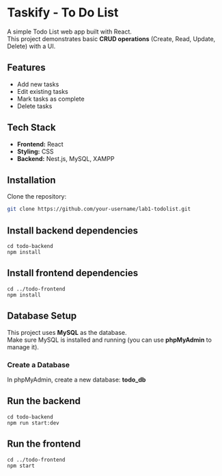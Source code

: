 # Taskify - To Do List

A simple Todo List web app built with React.  
This project demonstrates basic **CRUD operations** (Create, Read, Update, Delete) with a UI.

## Features
- Add new tasks
- Edit existing tasks
- Mark tasks as complete
- Delete tasks

## Tech Stack
- **Frontend:** React
- **Styling:** CSS
- **Backend:** Nest.js, MySQL, XAMPP

## Installation

Clone the repository:
```bash
git clone https://github.com/your-username/lab1-todolist.git
```

## Install backend dependencies
```
cd todo-backend
npm install
```

## Install frontend dependencies
```
cd ../todo-frontend
npm install
```

## Database Setup

This project uses **MySQL** as the database.  
Make sure MySQL is installed and running (you can use **phpMyAdmin** to manage it).

### Create a Database
In phpMyAdmin, create a new database: **todo_db**

## Run the backend
```
cd todo-backend
npm run start:dev
```

## Run the frontend
```
cd ../todo-frontend
npm start
```





